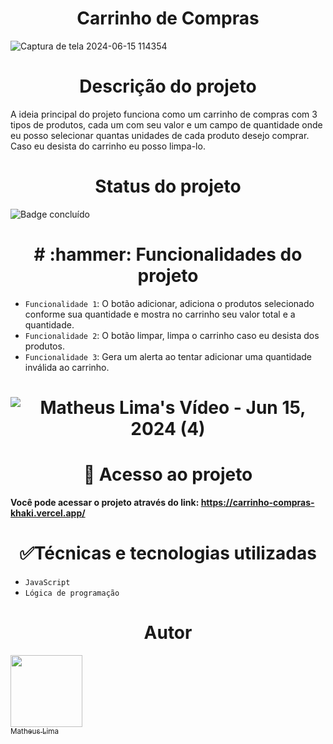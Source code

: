 <h1 align="center"> Carrinho de Compras </h1>

![Captura de tela 2024-06-15 114354](https://github.com/mathlima/carrinho-compras/assets/52716331/b84320ca-3138-454e-90bb-6a33c242d42f)


<h1 align="center"> Descrição do projeto </h1>
A ideia principal do projeto funciona como um carrinho de compras com 3 tipos de produtos, cada um com seu valor e um campo de quantidade onde eu posso selecionar quantas unidades de cada produto desejo comprar. Caso eu desista do carrinho eu posso limpa-lo.

<h1 align="center"> Status do projeto </h1>

![Badge concluído](http://img.shields.io/static/v1?label=STATUS&message=%20CONCLUÍDO&color=GREEN&style=for-the-badge)


<h1 align="center"> # :hammer: Funcionalidades do projeto </h1>

- `Funcionalidade 1`: O botão adicionar, adiciona o produtos selecionado conforme sua quantidade e mostra no carrinho seu valor total e a quantidade.
- `Funcionalidade 2`: O botão limpar, limpa o carrinho caso eu desista dos produtos.
- `Funcionalidade 3`: Gera um alerta ao tentar adicionar uma quantidade inválida ao carrinho.

<h1 align="center"> 
  
![Matheus Lima's Vídeo - Jun 15, 2024 (4)](https://github.com/mathlima/carrinho-compras/assets/52716331/5c5a5ce8-2f38-4ba9-8b02-bd48c703cc5d)


<h1 align="center"> 📁 Acesso ao projeto </h1>

**Você pode acessar o projeto através do link: https://carrinho-compras-khaki.vercel.app/**

<h1 align="center"> ✅Técnicas e tecnologias utilizadas </h1>

- `JavaScript`
- `Lógica de programação`

<h1 align="center"> Autor </h1>

[<img loading="lazy" src="https://avatars.githubusercontent.com/u/52716331?v=4" width=115><br><sub>Matheus Lima</sub>](https://github.com/mathlima)
